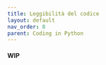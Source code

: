 ```yaml
---
title: Leggibilità del codice
layout: default
nav_order: 8
parent: Coding in Python
---
```


#### WIP